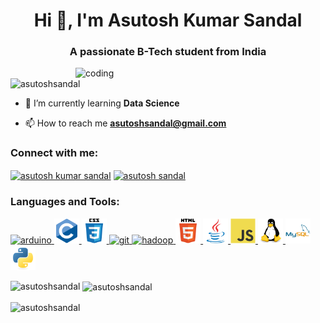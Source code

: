 <h1 align="center">Hi 👋, I'm Asutosh Kumar Sandal</h1>
<h3 align="center">A passionate B-Tech student from India</h3>

<img align="right" alt="coding" width="400" src="https://user-images.githubusercontent.com/110039886/235763596-a248323f-576e-4879-a90b-e1fcd582b718.png">

<p align="left"> <img src="https://komarev.com/ghpvc/?username=asutoshsandal&label=Profile%20views&color=0e75b6&style=flat" alt="asutoshsandal" /> </p>

- 🌱 I’m currently learning **Data Science**

- 📫 How to reach me **asutoshsandal@gmail.com**

<h3 align="left">Connect with me:</h3>
<p align="left">
<a href="https://linkedin.com/in/asutosh kumar sandal" target="blank"><img align="center" src="https://raw.githubusercontent.com/rahuldkjain/github-profile-readme-generator/master/src/images/icons/Social/linked-in-alt.svg" alt="asutosh kumar sandal" height="30" width="40" /></a>
<a href="https://fb.com/asutosh sandal" target="blank"><img align="center" src="https://raw.githubusercontent.com/rahuldkjain/github-profile-readme-generator/master/src/images/icons/Social/facebook.svg" alt="asutosh sandal" height="30" width="40" /></a>
</p>

<h3 align="left">Languages and Tools:</h3>
<p align="left"> <a href="https://www.arduino.cc/" target="_blank" rel="noreferrer"> <img src="https://cdn.worldvectorlogo.com/logos/arduino-1.svg" alt="arduino" width="40" height="40"/> </a> <a href="https://www.cprogramming.com/" target="_blank" rel="noreferrer"> <img src="https://raw.githubusercontent.com/devicons/devicon/master/icons/c/c-original.svg" alt="c" width="40" height="40"/> </a> <a href="https://www.w3schools.com/css/" target="_blank" rel="noreferrer"> <img src="https://raw.githubusercontent.com/devicons/devicon/master/icons/css3/css3-original-wordmark.svg" alt="css3" width="40" height="40"/> </a> <a href="https://git-scm.com/" target="_blank" rel="noreferrer"> <img src="https://www.vectorlogo.zone/logos/git-scm/git-scm-icon.svg" alt="git" width="40" height="40"/> </a> <a href="https://hadoop.apache.org/" target="_blank" rel="noreferrer"> <img src="https://www.vectorlogo.zone/logos/apache_hadoop/apache_hadoop-icon.svg" alt="hadoop" width="40" height="40"/> </a> <a href="https://www.w3.org/html/" target="_blank" rel="noreferrer"> <img src="https://raw.githubusercontent.com/devicons/devicon/master/icons/html5/html5-original-wordmark.svg" alt="html5" width="40" height="40"/> </a> <a href="https://www.java.com" target="_blank" rel="noreferrer"> <img src="https://raw.githubusercontent.com/devicons/devicon/master/icons/java/java-original.svg" alt="java" width="40" height="40"/> </a> <a href="https://developer.mozilla.org/en-US/docs/Web/JavaScript" target="_blank" rel="noreferrer"> <img src="https://raw.githubusercontent.com/devicons/devicon/master/icons/javascript/javascript-original.svg" alt="javascript" width="40" height="40"/> </a> <a href="https://www.linux.org/" target="_blank" rel="noreferrer"> <img src="https://raw.githubusercontent.com/devicons/devicon/master/icons/linux/linux-original.svg" alt="linux" width="40" height="40"/> </a> <a href="https://www.mysql.com/" target="_blank" rel="noreferrer"> <img src="https://raw.githubusercontent.com/devicons/devicon/master/icons/mysql/mysql-original-wordmark.svg" alt="mysql" width="40" height="40"/> </a> <a href="https://www.python.org" target="_blank" rel="noreferrer"> <img src="https://raw.githubusercontent.com/devicons/devicon/master/icons/python/python-original.svg" alt="python" width="40" height="40"/> </a> </p>

<p><img align="left" src="https://github-readme-stats.vercel.app/api/top-langs?username=asutoshsandal&show_icons=true&locale=en&layout=compact" alt="asutoshsandal" /></p>

<p>&nbsp;<img align="center" src="https://github-readme-stats.vercel.app/api?username=asutoshsandal&show_icons=true&locale=en" alt="asutoshsandal" /></p>

<p><img align="center" src="https://github-readme-streak-stats.herokuapp.com/?user=asutoshsandal&" alt="asutoshsandal" /></p>
